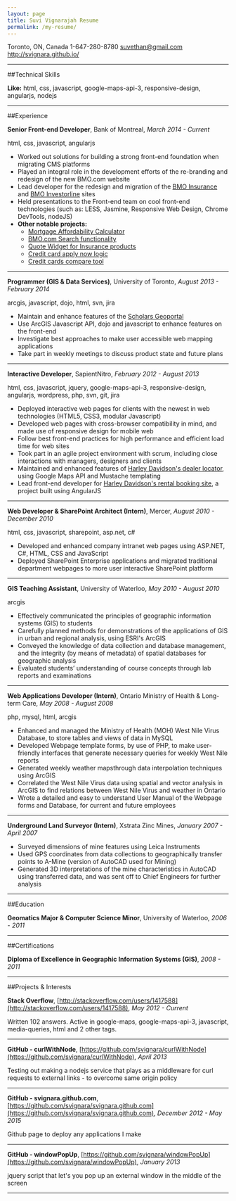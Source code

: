 ```yaml
---
layout: page
title: Suvi Vignarajah Resume
permalink: /my-resume/
---
```


Toronto, ON, Canada
1-647-280-8780
suvethan@gmail.com
http://svignara.github.io/


---

##Technical Skills

**Like:** html, css, javascript, google-maps-api-3, responsive-design, angularjs, nodejs

---

##Experience

**Senior Front-end Developer**, Bank of Montreal, *March 2014 - Current*

html, css, javascript, angularjs

* Worked out solutions for building a strong front-end foundation when migrating CMS platforms
* Played an integral role in the development efforts of the re-branding and redesign of the new BMO.com website
* Lead developer for the redesign and migration of the [BMO Insurance](https://www.bmo.com/insurance) and [BMO Investorline](http://www.bmo.com/self-directed) sites
* Held presentations to the Front-end team on cool front-end technologies (such as: LESS, Jasmine, Responsive Web Design, Chrome DevTools, nodeJS)
* **Other notable projects:**
  * [Mortgage Affordability Calculator](http://www.bmo.com/main/personal/mortgages#Mortgage-affordability-calculator)
  * [BMO.com Search functionality](http://www.bmo.com/main/search#q=bmo&amp;page=1)
  * [Quote Widget for Insurance products](https://www.bmo.com/insurance/life-insurance/headstart-in-life)
  * [Credit card apply now logic](http://www.bmo.com/main/personal/credit-cards)
  * [Credit cards compare tool](http://www.bmo.com/main/personal/credit-cards/compare-tool)


---

**Programmer (GIS & Data Services)**, University of Toronto, *August 2013 - February 2014*

arcgis, javascript, dojo, html, svn, jira

* Maintain and enhance features of the [Scholars Geoportal](http://geo1.scholarsportal.info/)
* Use ArcGIS Javascript API, dojo and javascript to enhance features on the front-end
* Investigate best approaches to make user accessible web mapping applications
* Take part in weekly meetings to discuss product state and future plans


---

**Interactive Developer**, SapientNitro, *February 2012 - August 2013*

html, css, javascript, jquery, google-maps-api-3, responsive-design, angularjs, wordpress, php, svn, git, jira

* Deployed interactive web pages for clients with the newest in web technologies (HTML5, CSS3, modular Javascript)
* Developed web pages with cross-browser compatibility in mind, and made use of responsive design for mobile web
* Follow best front-end practices for high performance and efficient load time for web sites
* Took part in an agile project environment with scrum, including close interactions with managers, designers and clients
* Maintained and enhanced features of [Harley Davidson&#39;s dealer locator](http://www.harley-davidson.com/content/h-d/en_US/dealer-locator.html), using Google Maps API and Mustache templating
* Lead front-end developer for [Harley Davidson&#39;s rental booking site](https://rentals.harley-davidson.com/), a project built using AngularJS

---

**Web Developer & SharePoint Architect (Intern)**, Mercer, *August 2010 - December 2010*

html, css, javascript, sharepoint, asp.net, c#

* Developed and enhanced company intranet web pages using ASP.NET, C#, HTML, CSS and JavaScript
* Deployed SharePoint Enterprise applications and migrated traditional department webpages to more user interactive SharePoint platform

---

**GIS Teaching Assistant**, University of Waterloo, *May 2010 - August 2010*

arcgis

* Effectively communicated the principles of geographic information systems (GIS) to students
* Carefully planned methods for demonstrations of the applications of GIS in urban and regional analysis, using ESRI&#39;s ArcGIS
* Conveyed the knowledge of data collection and database management, and the integrity (by means of metadata) of spatial databases for geographic analysis
* Evaluated students’ understanding of course concepts through lab reports and examinations

---

**Web Applications Developer (Intern)**, Ontario Ministry of Health & Long-term Care, *May 2008 - August 2008*

php, mysql, html, arcgis

* Enhanced and managed the Ministry of Health (MOH) West Nile Virus Database, to store tables and views of data in MySQL
* Developed Webpage template forms, by use of PHP, to make user-friendly interfaces that generate necessary queries for weekly West Nile reports 
* Generated weekly weather mapsthrough data interpolation techniques using ArcGIS
* Correlated the West Nile Virus data using spatial and vector analysis in ArcGIS to find relations between West Nile Virus and weather in Ontario
* Wrote a detailed and easy to understand User Manual of the Webpage forms and Database, for current and future employees

---

**Underground Land Surveyor (Intern)**, Xstrata Zinc Mines, *January 2007 - April 2007*


* Surveyed dimensions of mine features using Leica Instruments
* Used GPS coordinates from data collections to geographically transfer points to A-Mine (version of AutoCAD used for Mining)
* Generated 3D interpretations of the mine characteristics in AutoCAD using transferred data, and was sent off to Chief Engineers for further analysis

---

##Education

**Geomatics Major & Computer Science Minor**, University of Waterloo, *2006 - 2011*




---

##Certifications

**Diploma of Excellence in Geographic Information Systems (GIS)**, *2008 - 2011*




---

##Projects &amp; Interests

**Stack Overflow**, [http://stackoverflow.com/users/1417588](http://stackoverflow.com/users/1417588), *May 2012 - Current*


Written 102 answers.  Active in google-maps, google-maps-api-3, javascript, media-queries, html and 2 other tags.

---

**GitHub - curlWithNode**, [https://github.com/svignara/curlWithNode](https://github.com/svignara/curlWithNode), *April 2013*


Testing out making a nodejs service that plays as a middleware for curl requests to external links - to overcome same origin policy
  


---

**GitHub - svignara.github.com**, [https://github.com/svignara/svignara.github.com](https://github.com/svignara/svignara.github.com), *December 2012 - May 2015*


Github page to deploy any applications I make
  


---

**GitHub - windowPopUp**, [https://github.com/svignara/windowPopUp](https://github.com/svignara/windowPopUp), *January 2013*


jquery script that let&#39;s you pop up an external window in the middle of the screen
  


---
